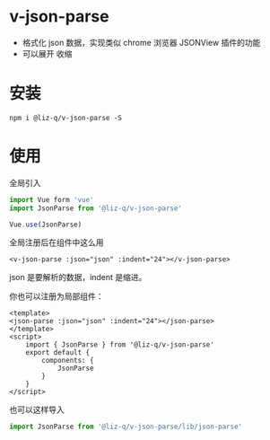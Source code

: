 # v-json-parse
- 格式化 json 数据，实现类似 chrome 浏览器 JSONView 插件的功能
- 可以展开 收缩

# 安装

```shell
npm i @liz-q/v-json-parse -S
```

# 使用

全局引入

```js
import Vue form 'vue'
import JsonParse from '@liz-q/v-json-parse'

Vue.use(JsonParse)
```

全局注册后在组件中这么用

```vue
<v-json-parse :json="json" :indent="24"></v-json-parse>
```

json 是要解析的数据，indent 是缩进。



你也可以注册为局部组件：

```vue
<template>
<json-parse :json="json" :indent="24"></json-parse>
</template>
<script>
    import { JsonParse } from '@liz-q/v-json-parse'
    export default {
        components: {
            JsonParse
        }
    }
</script>

```

也可以这样导入

```js
import JsonParse from '@liz-q/v-json-parse/lib/json-parse'
```





